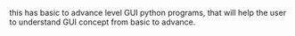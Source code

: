 this has basic to advance level GUI python programs,
that will help the user to understand GUI concept from basic to advance.
